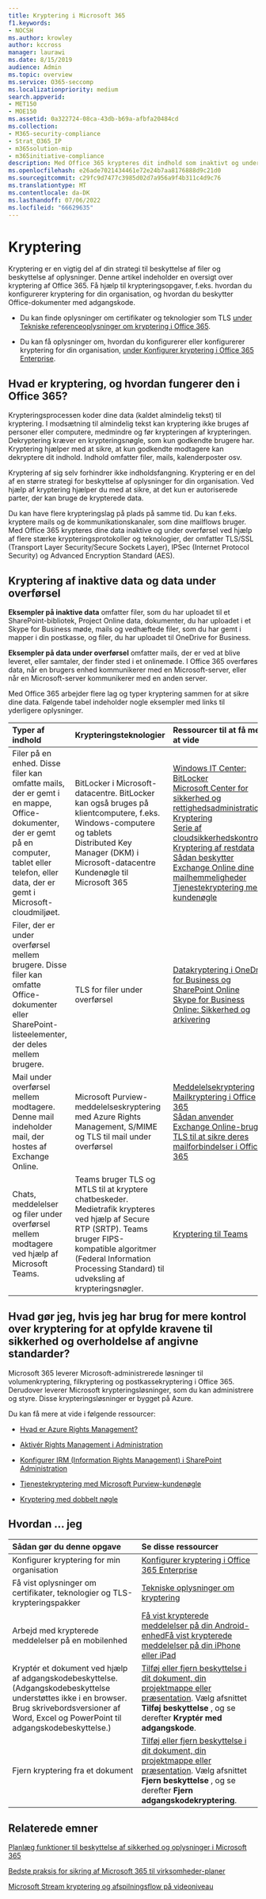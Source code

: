 ```yaml
---
title: Kryptering i Microsoft 365
f1.keywords:
- NOCSH
ms.author: krowley
author: kccross
manager: laurawi
ms.date: 8/15/2019
audience: Admin
ms.topic: overview
ms.service: O365-seccomp
ms.localizationpriority: medium
search.appverid:
- MET150
- MOE150
ms.assetid: 0a322724-08ca-43db-b69a-afbfa20484cd
ms.collection:
- M365-security-compliance
- Strat_O365_IP
- m365solution-mip
- m365initiative-compliance
description: Med Office 365 krypteres dit indhold som inaktivt og under overførsel med den stærkeste kryptering, de protokoller og teknologier, der er tilgængelige. Få et overblik over kryptering i Office 365.
ms.openlocfilehash: e26ade7021434461e72e24b7aa8176888d9c21d0
ms.sourcegitcommit: c29fc9d7477c3985d02d7a956a9f4b311c4d9c76
ms.translationtype: MT
ms.contentlocale: da-DK
ms.lasthandoff: 07/06/2022
ms.locfileid: "66629635"
---
```

# <a name="encryption"></a>Kryptering

Kryptering er en vigtig del af din strategi til beskyttelse af filer og beskyttelse af oplysninger. Denne artikel indeholder en oversigt over kryptering af Office 365. Få hjælp til krypteringsopgaver, f.eks. hvordan du konfigurerer kryptering for din organisation, og hvordan du beskytter Office-dokumenter med adgangskode.
  
- Du kan finde oplysninger om certifikater og teknologier som TLS [under Tekniske referenceoplysninger om kryptering i Office 365](technical-reference-details-about-encryption.md).

- Du kan få oplysninger om, hvordan du konfigurerer eller konfigurerer kryptering for din organisation, [under Konfigurer kryptering i Office 365 Enterprise](set-up-encryption.md).

## <a name="what-is-encryption-and-how-does-it-work-in-office-365"></a>Hvad er kryptering, og hvordan fungerer den i Office 365?

Krypteringsprocessen koder dine data (kaldet almindelig tekst) til kryptering. I modsætning til almindelig tekst kan kryptering ikke bruges af personer eller computere, medmindre og før krypteringen af krypteringen. Dekryptering kræver en krypteringsnøgle, som kun godkendte brugere har. Kryptering hjælper med at sikre, at kun godkendte modtagere kan dekryptere dit indhold. Indhold omfatter filer, mails, kalenderposter osv.
  
Kryptering af sig selv forhindrer ikke indholdsfangning. Kryptering er en del af en større strategi for beskyttelse af oplysninger for din organisation. Ved hjælp af kryptering hjælper du med at sikre, at det kun er autoriserede parter, der kan bruge de krypterede data.
  
Du kan have flere krypteringslag på plads på samme tid. Du kan f.eks. kryptere mails og de kommunikationskanaler, som dine mailflows bruger. Med Office 365 krypteres dine data inaktive og under overførsel ved hjælp af flere stærke krypteringsprotokoller og teknologier, der omfatter TLS/SSL (Transport Layer Security/Secure Sockets Layer), IPSec (Internet Protocol Security) og Advanced Encryption Standard (AES).
  
## <a name="encryption-for-data-at-rest-and-data-in-transit"></a>Kryptering af inaktive data og data under overførsel

 **Eksempler på inaktive data** omfatter filer, som du har uploadet til et SharePoint-bibliotek, Project Online data, dokumenter, du har uploadet i et Skype for Business møde, mails og vedhæftede filer, som du har gemt i mapper i din postkasse, og filer, du har uploadet til OneDrive for Business.
  
 **Eksempler på data under overførsel** omfatter mails, der er ved at blive leveret, eller samtaler, der finder sted i et onlinemøde. I Office 365 overføres data, når en brugers enhed kommunikerer med en Microsoft-server, eller når en Microsoft-server kommunikerer med en anden server.
  
Med Office 365 arbejder flere lag og typer kryptering sammen for at sikre dine data. Følgende tabel indeholder nogle eksempler med links til yderligere oplysninger.
  
|**Typer af indhold**|**Krypteringsteknologier**|**Ressourcer til at få mere at vide**|
|:-----|:-----|:-----|
|Filer på en enhed. Disse filer kan omfatte mails, der er gemt i en mappe, Office-dokumenter, der er gemt på en computer, tablet eller telefon, eller data, der er gemt i Microsoft-cloudmiljøet.  <br/> |BitLocker i Microsoft-datacentre. BitLocker kan også bruges på klientcomputere, f.eks. Windows-computere og tablets  <br/> Distributed Key Manager (DKM) i Microsoft-datacentre  <br/> Kundenøgle til Microsoft 365  <br/> |[Windows IT Center: BitLocker](/windows/device-security/bitlocker/bitlocker-overview) <br/> [Microsoft Center for sikkerhed og rettighedsadministration: Kryptering](https://www.microsoft.com/TrustCenter/Security/Encryption) <br/> [Serie af cloudsikkerhedskontroller: Kryptering af restdata](https://blogs.microsoft.com/microsoftsecure/2015/09/10/cloud-security-controls-series-encrypting-data-at-rest) <br/> [Sådan beskytter Exchange Online dine mailhemmeligheder](exchange-online-secures-email-secrets.md) <br/> [Tjenestekryptering med kundenøgle](customer-key-overview.md) <br/> |
|Filer, der er under overførsel mellem brugere. Disse filer kan omfatte Office-dokumenter eller SharePoint-listeelementer, der deles mellem brugere.  <br/> |TLS for filer under overførsel  <br/> |[Datakryptering i OneDrive for Business og SharePoint Online](data-encryption-in-odb-and-spo.md) <br/> [Skype for Business Online: Sikkerhed og arkivering](/office365/servicedescriptions/skype-for-business-online-service-description/skype-for-business-online-features) <br/> |
|Mail under overførsel mellem modtagere. Denne mail indeholder mail, der hostes af Exchange Online.  <br/> |Microsoft Purview-meddelelseskryptering med Azure Rights Management, S/MIME og TLS til mail under overførsel  <br/> |[Meddelelsekryptering](ome.md) <br/> [Mailkryptering i Office 365](email-encryption.md) <br/> [Sådan anvender Exchange Online-brugere TLS til at sikre deres mailforbindelser i Office 365](exchange-online-uses-tls-to-secure-email-connections.md) <br/> |
|Chats, meddelelser og filer under overførsel mellem modtagere ved hjælp af Microsoft Teams. <br/> |Teams bruger TLS og MTLS til at kryptere chatbeskeder. Medietrafik krypteres ved hjælp af Secure RTP (SRTP). Teams bruger FIPS-kompatible algoritmer (Federal Information Processing Standard) til udveksling af krypteringsnøgler. <br/> |[Kryptering til Teams](/microsoftteams/teams-security-guide#encryption-for-teams) <br/> |

## <a name="what-if-i-need-more-control-over-encryption-to-meet-security-and-compliance-requirements"></a>Hvad gør jeg, hvis jeg har brug for mere kontrol over kryptering for at opfylde kravene til sikkerhed og overholdelse af angivne standarder?

Microsoft 365 leverer Microsoft-administrerede løsninger til volumenkryptering, filkryptering og postkassekryptering i Office 365. Derudover leverer Microsoft krypteringsløsninger, som du kan administrere og styre. Disse krypteringsløsninger er bygget på Azure.
  
Du kan få mere at vide i følgende ressourcer:
  
- [Hvad er Azure Rights Management?](/information-protection/understand-explore/what-is-azure-rms)

- [Aktivér Rights Management i Administration](../enterprise/activate-rms-in-microsoft-365.md)

- [Konfigurer IRM (Information Rights Management) i SharePoint Administration](set-up-irm-in-sp-admin-center.md)

- [Tjenestekryptering med Microsoft Purview-kundenøgle](customer-key-overview.md)

- [Kryptering med dobbelt nøgle](double-key-encryption.md)

## <a name="how-do-i"></a>Hvordan ... jeg

|**Sådan gør du denne opgave**|**Se disse ressourcer**|
|:-----|:-----|
|Konfigurer kryptering for min organisation|[Konfigurer kryptering i Office 365 Enterprise](set-up-encryption.md)|
|Få vist oplysninger om certifikater, teknologier og TLS-krypteringspakker|[Tekniske oplysninger om kryptering](technical-reference-details-about-encryption.md)|
|Arbejd med krypterede meddelelser på en mobilenhed|[Få vist krypterede meddelelser på din Android-enhed](https://support.office.com/article/83d60f17-2305-407a-a762-7d518401fdeb)[Få vist krypterede meddelelser på din iPhone eller iPad](https://support.microsoft.com/en-us/office/view-protected-messages-on-your-iphone-or-ipad-4d631321-0d26-4bcc-a483-d294dd0b1caf)|
|Kryptér et dokument ved hjælp af adgangskodebeskyttelse. (Adgangskodebeskyttelse understøttes ikke i en browser. Brug skrivebordsversioner af Word, Excel og PowerPoint til adgangskodebeskyttelse.) |[Tilføj eller fjern beskyttelse i dit dokument, din projektmappe eller præsentation](https://support.office.com/article/05084cc3-300d-4c1a-8416-38d3e37d6826). Vælg afsnittet **Tilføj beskyttelse** , og se derefter **Kryptér med adgangskode**.|
|Fjern kryptering fra et dokument|[Tilføj eller fjern beskyttelse i dit dokument, din projektmappe eller præsentation](https://support.office.com/article/05084cc3-300d-4c1a-8416-38d3e37d6826). Vælg afsnittet **Fjern beskyttelse** , og se derefter **Fjern adgangskodekryptering**.  |

## <a name="related-topics"></a>Relaterede emner

[Planlæg funktioner til beskyttelse af sikkerhed og oplysninger i Microsoft 365](plan-for-security-and-compliance.md)

[Bedste praksis for sikring af Microsoft 365 til virksomheder-planer](/office365/admin/security-and-compliance/secure-your-business-data)

[Microsoft Stream kryptering og afspilningsflow på videoniveau](/stream/network-overview#video-level-encryption-and-playback-flow)
